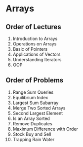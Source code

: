 # Arrays
## Order of Lectures
1. Introduction to Arrays
2. Operations on Arrays
3. Basic of Pointers
4. Applications of Vectors
5. Understanding Iterators
6. OOP

## Order of Problems
1. Range Sum Queries
2. Equilibrium Index
3. Largest Sum Subarray
4. Merge Two Sorted Arrays
5. Second Largest Element
6. Is an Array Sorted
7. Remove Duplicates
8. Maximum Difference with Order
9. Stock Buy and Sell
10. Trapping Rain Water